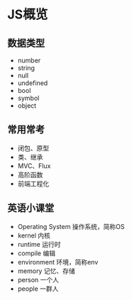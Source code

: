 # JS概览
## 数据类型
* number
* string
* null
* undefined
* bool
* symbol
* object

## 常用常考
* 闭包、原型
* 类、继承
* MVC、Flux
* 高阶函数
* 前端工程化

## 英语小课堂
* Operating System 操作系统，简称OS
* kernel 内核
* runtime 运行时
* compile 编辑
* environment 环境，简称env
* memory 记忆、存储
* person 一个人
* people 一群人
